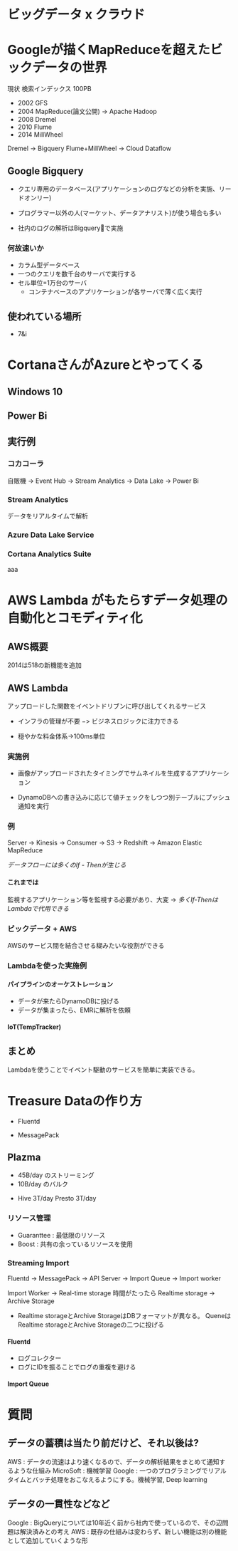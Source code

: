 # ビッグデータ x クラウド

# Googleが描くMapReduceを超えたビックデータの世界

現状 検索インデックス 100PB

* 2002 GFS
* 2004 MapReduce(論文公開) -> Apache Hadoop
* 2008 Dremel
* 2010 Flume
* 2014 MillWheel

Dremel -> Bigquery
Flume+MillWheel -> Cloud Dataflow

## Google Bigquery

* クエリ専用のデータベース(アプリケーションのログなどの分析を実施、リードオンリー)
+ プログラマー以外の人(マーケット、データアナリスト)が使う場合も多い
* 社内のログの解析はBigqueryで実施

### 何故速いか

* カラム型データベース
* 一つのクエリを数千台のサーバで実行する
* セル単位=1万台のサーバ
  * コンテナベースのアプリケーションが各サーバで薄く広く実行

## 使われている場所

* 7&i

# CortanaさんがAzureとやってくる

## Windows 10

## Power Bi

## 実行例

### コカコーラ

自販機 -> Event Hub -> Stream Analytics -> Data Lake
                                        -> Power Bi
### Stream Analytics

データをリアルタイムで解析

### Azure Data Lake Service

### Cortana Analytics Suite

aaa

# AWS Lambda がもたらすデータ処理の自動化とコモディティ化

## AWS概要

2014は518の新機能を追加

## AWS Lambda

アップロードした関数をイベントドリブンに呼び出してくれるサービス

* インフラの管理が不要
  −> ビジネスロジックに注力できる
+ 穏やかな料金体系->100ms単位

### 実施例

+ 画像がアップロードされたタイミングでサムネイルを生成するアプリケーション
* DynamoDBへの書き込みに応じて値チェックをしつつ別テーブルにプッシュ通知を実行

### 例

Server -> Kinesis -> Consumer -> S3 -> Redshift
                                    -> Amazon Elastic MapReduce

_データフローには多くのIf - Thenが生じる_

#### これまでは

監視するアプリケーション等を監視する必要があり、大変
-> _多くIf-ThenはLambdaで代用できる_

### ビックデータ + AWS

AWSのサービス間を結合させる糊みたいな役割ができる

### Lambdaを使った実施例

#### パイプラインのオーケストレーション

* データが来たらDynamoDBに投げる
* データが集まったら、EMRに解析を依頼

#### IoT(TempTracker)

## まとめ

Lambdaを使うことでイベント駆動のサービスを簡単に実装できる。

# Treasure Dataの作り方

+ Fluentd
* MessagePack

## Plazma

+ 45B/day のストリーミング
+ 10B/day のバルク
* Hive 3T/day
  Presto 3T/day

### リソース管理

* Guaranttee : 最低限のリソース
* Boost : 共有の余っているリソースを使用

### Streaming Import

Fluentd -> MessagePack -> API Server -> Import Queue -> Import worker

Import Worker -> Real-time storage
時間がたったら
Realtime storage -> Archive Storage

* Realtime storageとArchive StorageはDBフォーマットが異なる。
QueneはRealtime storageとArchive Storageの二つに投げる

#### Fluentd

* ログコレクター
* ログにIDを振ることでログの重複を避ける

#### Import Queue

# 質問

## データの蓄積は当たり前だけど、それ以後は?

AWS : データの流速はより速くなるので、データの解析結果をまとめて通知するような仕組み
MicroSoft : 機械学習
Google : 一つのプログラミングでリアルタイムとバッチ処理をおこなえるようにする。機械学習, Deep learning

## データの一貫性などなど

Google : BigQueryについては10年近く前から社内で使っているので、その辺問題は解決済みとの考え
AWS : 既存の仕組みは変わらず、新しい機能は別の機能として追加していくような形
